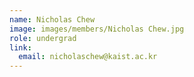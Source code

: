 ```yaml
---
name: Nicholas Chew
image: images/members/Nicholas Chew.jpg
role: undergrad 
link:
  email: nicholaschew@kaist.ac.kr
---
```

